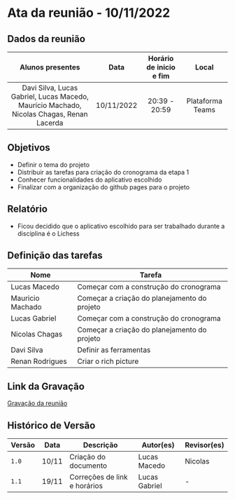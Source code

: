 # Ata da reunião - 10/11/2022

## Dados da reunião

|                                     Alunos presentes                                     |    Data    | Horário de inicio e fim |      Local       |
| :--------------------------------------------------------------------------------------: | :--------: | :---------------------: | :--------------: |
| Davi Silva, Lucas Gabriel, Lucas Macedo, Maurício Machado, Nicolas Chagas, Renan Lacerda | 10/11/2022 |      20:39 - 20:59      | Plataforma Teams |

## Objetivos

- Definir o tema do projeto
- Distribuir as tarefas para criação do cronograma da etapa 1
- Conhecer funcionalidades do aplicativo escolhido
- Finalizar com a organização do github pages para o projeto

## Relatório

- Ficou decidido que o aplicativo escolhido para ser trabalhado durante a disciplina é o Lichess

## Definição das tarefas

| Nome              | Tarefa |
| -                 |  -     |
| Lucas Macedo      | Começar com a construção do cronograma |
| Mauricio Machado  | Começar a criação do planejamento do projeto |
| Lucas Gabriel     | Começar com a construção do cronograma |
| Nicolas Chagas    | Começar a criação do planejamento do projeto |
| Davi Silva        | Definir as ferramentas  |
| Renan Rodrigues   | Criar o rich picture |

## Link da Gravação

[Gravação da reunião](https://youtu.be/JxqS4vKGsUs)

## Histórico de Versão

| Versão | Data  | Descrição                     | Autor(es)     | Revisor(es) |
| ------ | ----- | ----------------------------- |-------------- | ------- |
| `1.0`  | 10/11 | Criação do documento          | Lucas Macedo  | Nicolas |
| `1.1`  | 19/11 |  Correções de link e horários | Lucas Gabriel |   -     |
